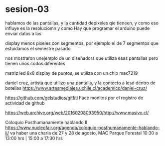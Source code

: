 # sesion-03

hablamos de las pantallas, y la cantidad depixeles qie tieneen, y como eso influye es la resoluciomn y como Hay que programar
el arduino puede enviar datos a las

display menos pixeles con segmentos, por ejemplo el de 7 segmentos que estuidamos el semestre pasado

nos mostraron unejemplo de un diseñadors que utiliza esas pantallas pero tienen unos codos diferentes

matriz led 8x8 display de puntos, se utiliza con un chip max7219

daniel cruz, artista que utilizo una pantalla, y la contecto a lesd dentro de botellas
https://www.artesmediales.uchile.cl/academico/daniel-cruz/

https://github.com/gelstudios/gitfiti
hace monitos por el registro de actividad de github

https://web.archive.org/web/20160208093950/http://www.masivo.cl/

Coloquio Posthumanamente hablando II https://www.nucleofair.org/agenda/coloquio-posthumanamente-hablando-ii/
va haber una charla de 27 y 28 de agosto, MAC Parque Forestal 10:30 a 13:00 hrs | 15:00 a 17:30 hrs
